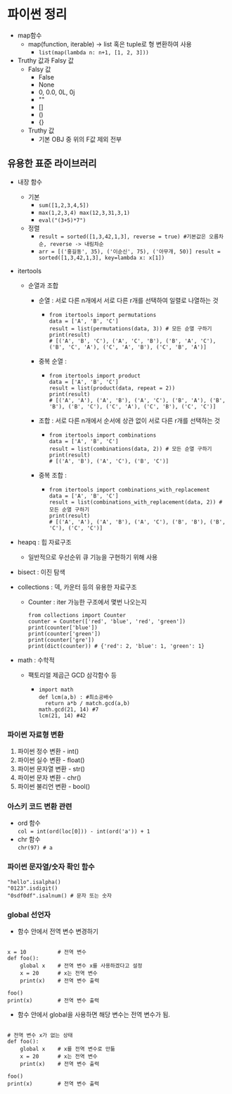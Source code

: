 # 파이썬 정리

* map함수
  * map(function, iterable) -> list 혹은 tuple로 형 변환하여 사용
    * ```list(map(lambda n: n+1, [1, 2, 3]))```
* Truthy 값과 Falsy 값
  * Falsy 값
    * False 
    * None 
    * 0, 0.0, 0L, 0j 
    * "" 
    * [] 
    * () 
    * {}
  * Truthy 값
    * 기본 OBJ 중 위의 F값 제외 전부


## 유용한 표준 라이브러리
  * 내장 함수
    * 기본
      * ```sum([1,2,3,4,5])```
      * ```max(1,2,3,4) max(12,3,31,3,1)```
      * ```eval("(3+5)*7")```
    * 정렬
      * ```result = sorted([1,3,42,1,3], reverse = true) #기본값은 오름차순, reverse -> 내림차순```
      * ```arr = [('홍길동', 35), ('이순신', 75), ('아무개, 50)] result = sorted([1,3,42,1,3], key=lambda x: x[1])```
  * itertools
    * 순열과 조합
      * 순열 : 서로 다른 n개에서 서로 다른 r개를 선택하여 일렬로 나열하는 것
        * <pre><code>from itertools import permutations 
          data = ['A', 'B', 'C']
          result = list(permutations(data, 3)) # 모든 순열 구하기
          print(result) 
          # [('A', 'B', 'C'), ('A', 'C', 'B'), ('B', 'A', 'C'), ('B', 'C', 'A'), ('C', 'A', 'B'), ('C', 'B', 'A')]
          </code></pre>
      * 중복 순열 :
        * <pre><code>from itertools import product 
          data = ['A', 'B', 'C']
          result = list(product(data, repeat = 2))
          print(result) 
          # [('A', 'A'), ('A', 'B'), ('A', 'C'), ('B', 'A'), ('B', 'B'), ('B', 'C'), ('C', 'A'), ('C', 'B'), ('C', 'C')]
          </code></pre>
    
      * 조합 : 서로 다른 n개에서 순서에 상관 없이 서로 다른 r개를 선택하는 것
        * <pre><code>from itertools import combinations 
          data = ['A', 'B', 'C']
          result = list(combinations(data, 2)) # 모든 순열 구하기
          print(result) 
          # [('A', 'B'), ('A', 'C'), ('B', 'C')]
          </code></pre>
      * 중복 조합 : 
        * <pre><code>from itertools import combinations_with_replacement 
          data = ['A', 'B', 'C']
          result = list(combinations_with_replacement(data, 2)) # 모든 순열 구하기
          print(result) 
          # [('A', 'A'), ('A', 'B'), ('A', 'C'), ('B', 'B'), ('B', 'C'), ('C', 'C')]
          </code></pre>
  * heapq : 힙 자료구조
    * 일반적으로 우선순위 큐 기능을 구현하기 위해 사용
  * bisect : 이진 탐색 
  * collections : 덱, 카운터 등의 유용한 자료구조
    * Counter : iter 가능한 구조에서 몇번 나오는지
        <pre><code>from collections import Counter
      counter = Counter(['red', 'blue', 'red', 'green'])
      print(counter['blue'])
      print(counter['green'])
      print(counter['gre'])
      print(dict(counter)) # {'red': 2, 'blue': 1, 'green': 1}</code></pre>
  
  * math : 수학적
    * 팩토리얼 제곱근 GCD 삼각함수 등
      * <pre><code>import math 
        def lcm(a,b) : #최소공배수
          return a*b / match.gcd(a,b)
        math.gcd(21, 14) #7
        lcm(21, 14) #42</code></pre>

### 파이썬 자료형 변환
  1. 파이썬 정수 변환 - int()
  2. 파이썬 실수 변환 - float()
  3. 파이썬 문자열 변환 - str()
  4. 파이썬 문자 변환 - chr()
  5. 파이썬 불리언 변환 - bool()

### 아스키 코드 변환 관련
* ord 함수 <br/>
```col = int(ord(loc[0])) - int(ord('a')) + 1```
* chr 함수 <br/>
```chr(97) # a```

### 파이썬 문자열/숫자 확인 함수
```"hello".isalpha()``` <br/>
```"0123".isdigit()``` <br/>
```"0sdf0df".isalnum() # 문자 또는 숫자```


### global 선언자
* 함수 안에서 전역 변수 변경하기
<pre><code>
x = 10          # 전역 변수
def foo():
    global x    # 전역 변수 x를 사용하겠다고 설정
    x = 20      # x는 전역 변수
    print(x)    # 전역 변수 출력
 
foo()
print(x)        # 전역 변수 출력
</code></pre>

* 함수 안에서 global을 사용하면 해당 변수는 전역 변수가 됨.
<pre><code>
# 전역 변수 x가 없는 상태
def foo():
    global x    # x를 전역 변수로 만듦
    x = 20      # x는 전역 변수
    print(x)    # 전역 변수 출력
 
foo()
print(x)        # 전역 변수 출력
</code></pre>





<span sytle="color: tomato"></span>
<pre><code>

</code></pre>